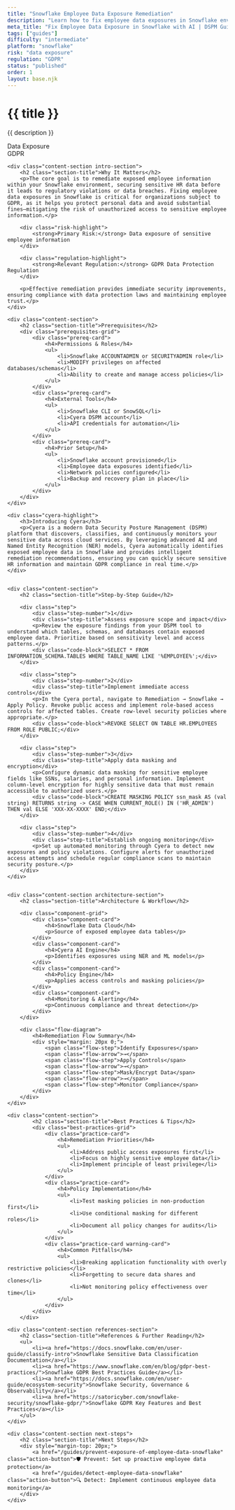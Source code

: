 ```yaml
---
title: "Snowflake Employee Data Exposure Remediation"
description: "Learn how to fix employee data exposures in Snowflake environments. Follow step-by-step guidance for GDPR compliance and data protection."
meta_title: "Fix Employee Data Exposure in Snowflake with AI | DSPM Guide"
tags: ["guides"]
difficulty: "intermediate"
platform: "snowflake"
risk: "data exposure"
regulation: "GDPR"
status: "published"
order: 1
layout: base.njk
---
```


<div class="container">
    <div class="header">
        <h1>{{ title }}</h1>
        <p>{{ description }}</p>
        <div class="badge">Data Exposure</div>
        <div class="badge regulation">GDPR</div>
    </div>

    <div class="content-section intro-section">
        <h2 class="section-title">Why It Matters</h2>
        <p>The core goal is to remediate exposed employee information within your Snowflake environment, securing sensitive HR data before it leads to regulatory violations or data breaches. Fixing employee data exposures in Snowflake is critical for organizations subject to GDPR, as it helps you protect personal data and avoid substantial fines—mitigating the risk of unauthorized access to sensitive employee information.</p>
        
        <div class="risk-highlight">
            <strong>Primary Risk:</strong> Data exposure of sensitive employee information
        </div>
        
        <div class="regulation-highlight">
            <strong>Relevant Regulation:</strong> GDPR Data Protection Regulation
        </div>
        
        <p>Effective remediation provides immediate security improvements, ensuring compliance with data protection laws and maintaining employee trust.</p>
    </div>

    <div class="content-section">
        <h2 class="section-title">Prerequisites</h2>
        <div class="prerequisites-grid">
            <div class="prereq-card">
                <h4>Permissions & Roles</h4>
                <ul>
                    <li>Snowflake ACCOUNTADMIN or SECURITYADMIN role</li>
                    <li>MODIFY privileges on affected databases/schemas</li>
                    <li>Ability to create and manage access policies</li>
                </ul>
            </div>
            <div class="prereq-card">
                <h4>External Tools</h4>
                <ul>
                    <li>Snowflake CLI or SnowSQL</li>
                    <li>Cyera DSPM account</li>
                    <li>API credentials for automation</li>
                </ul>
            </div>
            <div class="prereq-card">
                <h4>Prior Setup</h4>
                <ul>
                    <li>Snowflake account provisioned</li>
                    <li>Employee data exposures identified</li>
                    <li>Network policies configured</li>
                    <li>Backup and recovery plan in place</li>
                </ul>
            </div>
        </div>
    </div>
	
    <div class="cyera-highlight">
        <h3>Introducing Cyera</h3>
        <p>Cyera is a modern Data Security Posture Management (DSPM) platform that discovers, classifies, and continuously monitors your sensitive data across cloud services. By leveraging advanced AI and Named Entity Recognition (NER) models, Cyera automatically identifies exposed employee data in Snowflake and provides intelligent remediation recommendations, ensuring you can quickly secure sensitive HR information and maintain GDPR compliance in real time.</p>
    </div>
	

    <div class="content-section">
        <h2 class="section-title">Step-by-Step Guide</h2>
        
        <div class="step">
            <div class="step-number">1</div>
            <div class="step-title">Assess exposure scope and impact</div>
            <p>Review the exposure findings from your DSPM tool to understand which tables, schemas, and databases contain exposed employee data. Prioritize based on sensitivity level and access patterns.</p>
            <div class="code-block">SELECT * FROM INFORMATION_SCHEMA.TABLES WHERE TABLE_NAME LIKE '%EMPLOYEE%';</div>
        </div>

        <div class="step">
            <div class="step-number">2</div>
            <div class="step-title">Implement immediate access controls</div>
            <p>In the Cyera portal, navigate to Remediation → Snowflake → Apply Policy. Revoke public access and implement role-based access controls for affected tables. Create row-level security policies where appropriate.</p>
            <div class="code-block">REVOKE SELECT ON TABLE HR.EMPLOYEES FROM ROLE PUBLIC;</div>
        </div>

        <div class="step">
            <div class="step-number">3</div>
            <div class="step-title">Apply data masking and encryption</div>
            <p>Configure dynamic data masking for sensitive employee fields like SSNs, salaries, and personal information. Implement column-level encryption for highly sensitive data that must remain accessible to authorized users.</p>
            <div class="code-block">CREATE MASKING POLICY ssn_mask AS (val string) RETURNS string -> CASE WHEN CURRENT_ROLE() IN ('HR_ADMIN') THEN val ELSE 'XXX-XX-XXXX' END;</div>
        </div>

        <div class="step">
            <div class="step-number">4</div>
            <div class="step-title">Establish ongoing monitoring</div>
            <p>Set up automated monitoring through Cyera to detect new exposures and policy violations. Configure alerts for unauthorized access attempts and schedule regular compliance scans to maintain security posture.</p>
        </div>
    </div>


    <div class="content-section architecture-section">
        <h2 class="section-title">Architecture & Workflow</h2>
        
        <div class="component-grid">
            <div class="component-card">
                <h4>Snowflake Data Cloud</h4>
                <p>Source of exposed employee data tables</p>
            </div>
            <div class="component-card">
                <h4>Cyera AI Engine</h4>
                <p>Identifies exposures using NER and ML models</p>
            </div>
            <div class="component-card">
                <h4>Policy Engine</h4>
                <p>Applies access controls and masking policies</p>
            </div>
            <div class="component-card">
                <h4>Monitoring & Alerting</h4>
                <p>Continuous compliance and threat detection</p>
            </div>
        </div>

        <div class="flow-diagram">
            <h4>Remediation Flow Summary</h4>
            <div style="margin: 20px 0;">
                <span class="flow-step">Identify Exposures</span>
                <span class="flow-arrow">→</span>
                <span class="flow-step">Apply Controls</span>
                <span class="flow-arrow">→</span>
                <span class="flow-step">Mask/Encrypt Data</span>
                <span class="flow-arrow">→</span>
                <span class="flow-step">Monitor Compliance</span>
            </div>
        </div>
    </div>

	<div class="content-section">
	        <h2 class="section-title">Best Practices & Tips</h2>
	        <div class="best-practices-grid">
	            <div class="practice-card">
	                <h4>Remediation Priorities</h4>
	                <ul>
	                    <li>Address public access exposures first</li>
	                    <li>Focus on highly sensitive employee data</li>
	                    <li>Implement principle of least privilege</li>
	                </ul>
	            </div>
	            <div class="practice-card">
	                <h4>Policy Implementation</h4>
	                <ul>
	                    <li>Test masking policies in non-production first</li>
	                    <li>Use conditional masking for different roles</li>
	                    <li>Document all policy changes for audits</li>
	                </ul>
	            </div>
	            <div class="practice-card warning-card">
	                <h4>Common Pitfalls</h4>
	                <ul>
	                    <li>Breaking application functionality with overly restrictive policies</li>
	                    <li>Forgetting to secure data shares and clones</li>
	                    <li>Not monitoring policy effectiveness over time</li>
	                </ul>
	            </div>
	        </div>
	    </div>

    <div class="content-section references-section">
        <h2 class="section-title">References & Further Reading</h2>
        <ul>
            <li><a href="https://docs.snowflake.com/en/user-guide/classify-intro">Snowflake Sensitive Data Classification Documentation</a></li>
            <li><a href="https://www.snowflake.com/en/blog/gdpr-best-practices/">Snowflake GDPR Best Practices Guide</a></li>
            <li><a href="https://docs.snowflake.com/en/user-guide/ecosystem-security">Snowflake Security, Governance & Observability</a></li>
            <li><a href="https://satoricyber.com/snowflake-security/snowflake-gdpr/">Snowflake GDPR Key Features and Best Practices</a></li>
        </ul>
    </div>

    <div class="content-section next-steps">
        <h2 class="section-title">Next Steps</h2>
        <div style="margin-top: 20px;">
            <a href="/guides/prevent-exposure-of-employee-data-snowflake" class="action-button">🛡️ Prevent: Set up proactive employee data protection</a>
            <a href="/guides/detect-employee-data-snowflake" class="action-button">🔍 Detect: Implement continuous employee data monitoring</a>
        </div>
    </div>
</div>
